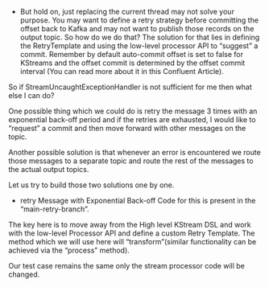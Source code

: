 - But hold on, just replacing the current thread may not solve your purpose. You may want to define a retry strategy before committing the offset back to Kafka and may not want to publish those records on the output topic. So how do we do that? The solution for that lies in defining the RetryTemplate and using the low-level processor API to “suggest” a commit. Remember by default auto-commit offset is set to false for KStreams and the offset commit is determined by the offset commit interval (You can read more about it in this Confluent Article).

So if StreamUncaughtExceptionHandler is not sufficient for me then what else I can do?

One possible thing which we could do is retry the message 3 times with an exponential back-off period and if the retries are exhausted, I would like to “request” a commit and then move forward with other messages on the topic.

Another possible solution is that whenever an error is encountered we route those messages to a separate topic and route the rest of the messages to the actual output topics.

Let us try to build those two solutions one by one.

- retry Message with Exponential Back-off
  Code for this is present in the “main-retry-branch”.

The key here is to move away from the High level KStream DSL and work with the low-level Processor API and define a custom Retry Template. The method which we will use here will “transform”(similar functionality can be achieved via the “process” method).

Our test case remains the same only the stream processor code will be changed.